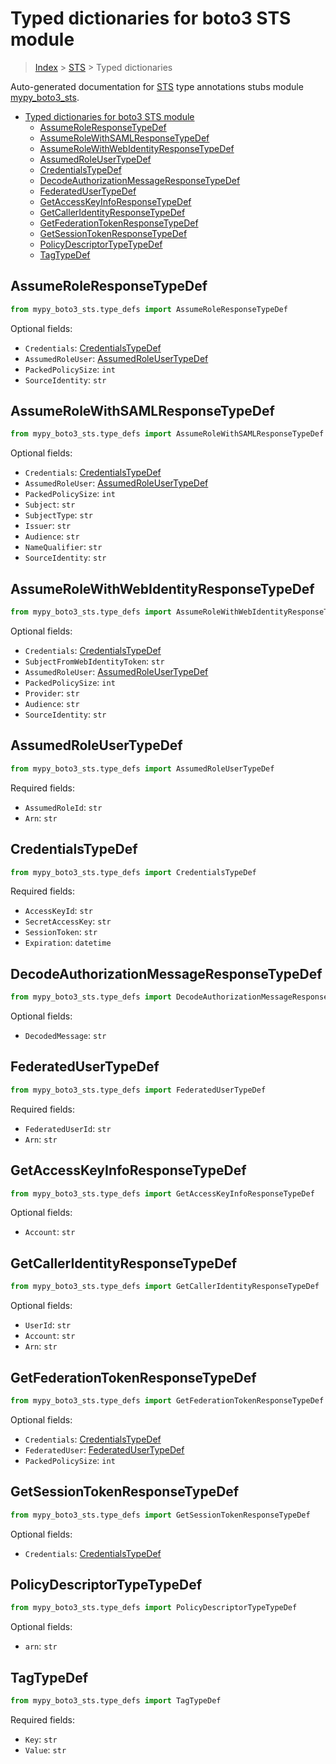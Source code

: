 # Typed dictionaries for boto3 STS module

> [Index](..) > [STS](.) > Typed dictionaries

Auto-generated documentation for
[STS](https://boto3.amazonaws.com/v1/documentation/api/1.17.72/reference/services/sts.html#STS)
type annotations stubs module
[mypy_boto3_sts](https://pypi.org/project/mypy-boto3-sts/).

- [Typed dictionaries for boto3 STS module](#typed-dictionaries-for-boto3-sts-module)
  - [AssumeRoleResponseTypeDef](#assumeroleresponsetypedef)
  - [AssumeRoleWithSAMLResponseTypeDef](#assumerolewithsamlresponsetypedef)
  - [AssumeRoleWithWebIdentityResponseTypeDef](#assumerolewithwebidentityresponsetypedef)
  - [AssumedRoleUserTypeDef](#assumedroleusertypedef)
  - [CredentialsTypeDef](#credentialstypedef)
  - [DecodeAuthorizationMessageResponseTypeDef](#decodeauthorizationmessageresponsetypedef)
  - [FederatedUserTypeDef](#federatedusertypedef)
  - [GetAccessKeyInfoResponseTypeDef](#getaccesskeyinforesponsetypedef)
  - [GetCallerIdentityResponseTypeDef](#getcalleridentityresponsetypedef)
  - [GetFederationTokenResponseTypeDef](#getfederationtokenresponsetypedef)
  - [GetSessionTokenResponseTypeDef](#getsessiontokenresponsetypedef)
  - [PolicyDescriptorTypeTypeDef](#policydescriptortypetypedef)
  - [TagTypeDef](#tagtypedef)

## AssumeRoleResponseTypeDef

```python
from mypy_boto3_sts.type_defs import AssumeRoleResponseTypeDef
```

Optional fields:

- `Credentials`: [CredentialsTypeDef](./type_defs.md#credentialstypedef)
- `AssumedRoleUser`:
  [AssumedRoleUserTypeDef](./type_defs.md#assumedroleusertypedef)
- `PackedPolicySize`: `int`
- `SourceIdentity`: `str`

## AssumeRoleWithSAMLResponseTypeDef

```python
from mypy_boto3_sts.type_defs import AssumeRoleWithSAMLResponseTypeDef
```

Optional fields:

- `Credentials`: [CredentialsTypeDef](./type_defs.md#credentialstypedef)
- `AssumedRoleUser`:
  [AssumedRoleUserTypeDef](./type_defs.md#assumedroleusertypedef)
- `PackedPolicySize`: `int`
- `Subject`: `str`
- `SubjectType`: `str`
- `Issuer`: `str`
- `Audience`: `str`
- `NameQualifier`: `str`
- `SourceIdentity`: `str`

## AssumeRoleWithWebIdentityResponseTypeDef

```python
from mypy_boto3_sts.type_defs import AssumeRoleWithWebIdentityResponseTypeDef
```

Optional fields:

- `Credentials`: [CredentialsTypeDef](./type_defs.md#credentialstypedef)
- `SubjectFromWebIdentityToken`: `str`
- `AssumedRoleUser`:
  [AssumedRoleUserTypeDef](./type_defs.md#assumedroleusertypedef)
- `PackedPolicySize`: `int`
- `Provider`: `str`
- `Audience`: `str`
- `SourceIdentity`: `str`

## AssumedRoleUserTypeDef

```python
from mypy_boto3_sts.type_defs import AssumedRoleUserTypeDef
```

Required fields:

- `AssumedRoleId`: `str`
- `Arn`: `str`

## CredentialsTypeDef

```python
from mypy_boto3_sts.type_defs import CredentialsTypeDef
```

Required fields:

- `AccessKeyId`: `str`
- `SecretAccessKey`: `str`
- `SessionToken`: `str`
- `Expiration`: `datetime`

## DecodeAuthorizationMessageResponseTypeDef

```python
from mypy_boto3_sts.type_defs import DecodeAuthorizationMessageResponseTypeDef
```

Optional fields:

- `DecodedMessage`: `str`

## FederatedUserTypeDef

```python
from mypy_boto3_sts.type_defs import FederatedUserTypeDef
```

Required fields:

- `FederatedUserId`: `str`
- `Arn`: `str`

## GetAccessKeyInfoResponseTypeDef

```python
from mypy_boto3_sts.type_defs import GetAccessKeyInfoResponseTypeDef
```

Optional fields:

- `Account`: `str`

## GetCallerIdentityResponseTypeDef

```python
from mypy_boto3_sts.type_defs import GetCallerIdentityResponseTypeDef
```

Optional fields:

- `UserId`: `str`
- `Account`: `str`
- `Arn`: `str`

## GetFederationTokenResponseTypeDef

```python
from mypy_boto3_sts.type_defs import GetFederationTokenResponseTypeDef
```

Optional fields:

- `Credentials`: [CredentialsTypeDef](./type_defs.md#credentialstypedef)
- `FederatedUser`: [FederatedUserTypeDef](./type_defs.md#federatedusertypedef)
- `PackedPolicySize`: `int`

## GetSessionTokenResponseTypeDef

```python
from mypy_boto3_sts.type_defs import GetSessionTokenResponseTypeDef
```

Optional fields:

- `Credentials`: [CredentialsTypeDef](./type_defs.md#credentialstypedef)

## PolicyDescriptorTypeTypeDef

```python
from mypy_boto3_sts.type_defs import PolicyDescriptorTypeTypeDef
```

Optional fields:

- `arn`: `str`

## TagTypeDef

```python
from mypy_boto3_sts.type_defs import TagTypeDef
```

Required fields:

- `Key`: `str`
- `Value`: `str`
